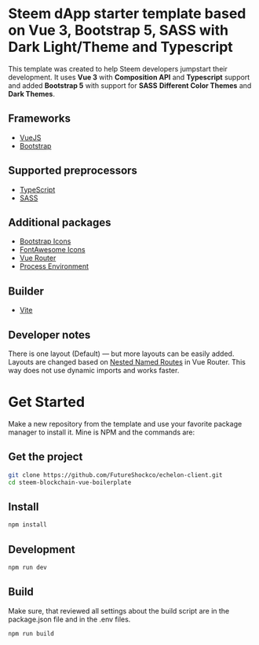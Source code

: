 # Steem dApp starter template based on Vue 3, Bootstrap 5, SASS with Dark Light/Theme and Typescript

This template was created to help Steem developers jumpstart their development.
It uses **Vue 3** with **Composition API** and **Typescript** support and added **Bootstrap 5** with support for **SASS** **Different Color Themes** and **Dark Themes**. 

## Frameworks

- [VueJS](https://vuejs.org/guide/quick-start.html)
- [Bootstrap](https://getbootstrap.com/docs/5.3/getting-started/introduction/)

## Supported preprocessors

- [TypeScript](https://www.typescriptlang.org/docs/handbook/intro.html)
- [SASS](https://sass-lang.com/documentation/)

## Additional packages

- [Bootstrap Icons](https://icons.getbootstrap.com/)
- [FontAwesome Icons](https://icons.getbootstrap.com/)
- [Vue Router](https://router.vuejs.org/guide/)
- [Process Environment](https://vitejs.dev/guide/env-and-mode.html)

## Builder

- [Vite](https://vitejs.dev/guide/)

## Developer notes

There is one layout (Default) — but more layouts can be easily added. Layouts are changed based on [Nested Named Routes](https://router.vuejs.org/guide/essentials/nested-routes.html#nested-named-routes) in Vue Router. This way does not use dynamic imports and works faster.

# Get Started

Make a new repository from the template and use your favorite package manager to install it. Mine is NPM and the commands are:
## Get the project

```bash
git clone https://github.com/FutureShockco/echelon-client.git
cd steem-blockchain-vue-boilerplate
```

## Install

```bash
npm install
```

## Development

```bash
npm run dev
```

## Build

Make sure, that reviewed all settings about the build script are in the package.json file and in the .env files.

```bash
npm run build
```
